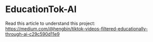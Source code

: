 # EducationTok-AI


Read this article to understand this project:
https://medium.com/@hengbin/tiktok-videos-filtered-educationally-through-ai-c29c590d11e9
